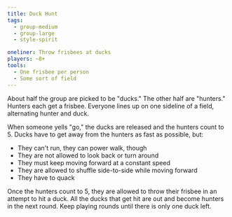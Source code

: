 ```yaml
---
title: Duck Hunt
tags:
  - group-medium
  - group-large
  - style-spirit

oneliner: Throw frisbees at ducks
players: ~8+
tools:
  - One frisbee per person
  - Some sort of field
---
```

About half the group are picked to be "ducks." The other half are "hunters." Hunters each get a frisbee. Everyone lines up on one sideline of a field, alternating hunter and duck.

When someone yells "go," the ducks are released and the hunters count to 5. Ducks have to get away from the hunters as fast as possible, but:

- They can't run, they can power walk, though
- They are not allowed to look back or turn around
- They must keep moving forward at a constant speed
- They are allowed to shuffle side-to-side while moving forward
- They have to quack

Once the hunters count to 5, they are allowed to throw their frisbee in an attempt to hit a duck. All the ducks that get hit are out and become hunters in the next round. Keep playing rounds until there is only one duck left.
